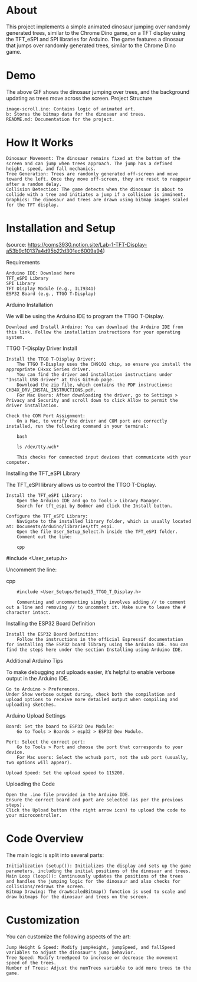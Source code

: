 # About

This project implements a simple animated dinosaur jumping over randomly generated trees, similar to the Chrome Dino game, on a TFT display using the TFT_eSPI and SPI libraries for Arduino. The game features a dinosaur that jumps over randomly generated trees, similar to the Chrome Dino game. 

# Demo

The above GIF shows the dinosaur jumping over trees, and the background updating as trees move across the screen.
Project Structure

    image-scroll.ino: Contains logic of animated art.
    b: Stores the bitmap data for the dinosaur and trees.
    README.md: Documentation for the project.

# How It Works

    Dinosaur Movement: The dinosaur remains fixed at the bottom of the screen and can jump when trees approach. The jump has a defined height, speed, and fall mechanics.
    Tree Generation: Trees are randomly generated off-screen and move toward the left. Once they move off-screen, they are reset to reappear after a random delay.
    Collision Detection: The game detects when the dinosaur is about to collide with a tree and initiates a jump if a collision is imminent.
    Graphics: The dinosaur and trees are drawn using bitmap images scaled for the TFT display.

# Installation and Setup 
(source: https://coms3930.notion.site/Lab-1-TFT-Display-a53b9c10137a4d95b22d301ec6009a94)

Requirements

    Arduino IDE: Download here
    TFT_eSPI Library
    SPI Library
    TFT Display Module (e.g., ILI9341)
    ESP32 Board (e.g., TTGO T-Display)

Arduino Installation

We will be using the Arduino IDE to program the TTGO T-Display.

    Download and Install Arduino: You can download the Arduino IDE from this link. Follow the installation instructions for your operating system.

TTGO T-Display Driver Install

    Install the TTGO T-Display Driver:
        The TTGO T-Display uses the CH9102 chip, so ensure you install the appropriate CHxxx Series driver.
        You can find the driver and installation instructions under "Install USB driver" at this GitHub page.
        Download the zip file, which contains the PDF instructions: CH34X_DRV_INSTAL_INSTRUCTIONS.pdf.
        For Mac Users: After downloading the driver, go to Settings > Privacy and Security and scroll down to click Allow to permit the driver installation.

    Check the COM Port Assignment:
        On a Mac, to verify the driver and COM port are correctly installed, run the following command in your terminal:

        bash

        ls /dev/tty.wch*

        This checks for connected input devices that communicate with your computer.

Installing the TFT_eSPI Library

The TFT_eSPI library allows us to control the TTGO T-Display.

    Install the TFT_eSPI Library:
        Open the Arduino IDE and go to Tools > Library Manager.
        Search for tft_espi by Bodmer and click the Install button.

    Configure the TFT_eSPI Library:
        Navigate to the installed library folder, which is usually located at: Documents/Arduino/libraries/tft_espi.
        Open the file User_Setup_Select.h inside the TFT_eSPI folder.
        Comment out the line:

        cpp

#include <User_setup.h>

Uncomment the line:

cpp

        #include <User_Setups/Setup25_TTGO_T_Display.h>

        Commenting and uncommenting simply involves adding // to comment out a line and removing // to uncomment it. Make sure to leave the # character intact.

Installing the ESP32 Board Definition

    Install the ESP32 Board Definition:
        Follow the instructions in the official Espressif documentation for installing the ESP32 board library using the Arduino IDE. You can find the steps here under the section Installing using Arduino IDE.

Additional Arduino Tips

To make debugging and uploads easier, it’s helpful to enable verbose output in the Arduino IDE.

    Go to Arduino > Preferences.
    Under Show verbose output during, check both the compilation and upload options to receive more detailed output when compiling and uploading sketches.

Arduino Upload Settings

    Board: Set the board to ESP32 Dev Module:
        Go to Tools > Boards > esp32 > ESP32 Dev Module.

    Port: Select the correct port:
        Go to Tools > Port and choose the port that corresponds to your device.
        For Mac users: Select the wchusb port, not the usb port (usually, two options will appear).

    Upload Speed: Set the upload speed to 115200.

Uploading the Code

    Open the .ino file provided in the Arduino IDE.
    Ensure the correct board and port are selected (as per the previous steps).
    Click the Upload button (the right arrow icon) to upload the code to your microcontroller.
    
# Code Overview

The main logic is split into several parts:

    Initialization (setup()): Initializes the display and sets up the game parameters, including the initial positions of the dinosaur and trees.
    Main Loop (loop()): Continuously updates the positions of the trees and handles the jumping logic for the dinosaur and also checks for collisions/redraws the screen.
    Bitmap Drawing: The drawScaledBitmap() function is used to scale and draw bitmaps for the dinosaur and trees on the screen.

# Customization

You can customize the following aspects of the art:

    Jump Height & Speed: Modify jumpHeight, jumpSpeed, and fallSpeed variables to adjust the dinosaur's jump behavior.
    Tree Speed: Modify treeSpeed to increase or decrease the movement speed of the trees.
    Number of Trees: Adjust the numTrees variable to add more trees to the game.

